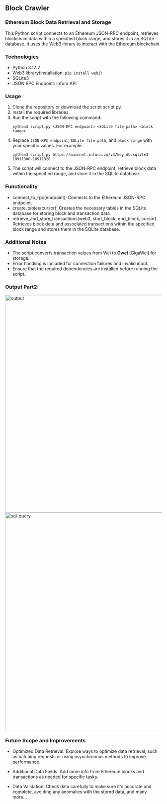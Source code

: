 ## Block Crawler

### Ethereum Block Data Retrieval and Storage

This Python script connects to an Ethereum JSON-RPC endpoint, retrieves blockchain data within a specified block range, and stores it in an SQLite database. It uses the Web3 library to interact with the Ethereum blockchain.

### Technologies
 - Python 3.12.2
 - Web3 library(installation: ```pip install web3```)
 - SQLite3
 - JSON RPC Endpoint: Infura API

### Usage
1. Clone the repository or download the script script.py.
2. Install the required libraries.
3. Run the script with the following command:
   ```
   python3 script.py <JSON-RPC endpoint> <SQLite file path> <block range>
   ```
4. Replace ```JSON-RPC endpoint```, ```SQLite file path```, and ```block range``` with your specific values. For example:
   ```
   python3 script.py https://mainnet.infura.io/v3/key db.sqlite3 18911300-18911320
   ```
5. The script will connect to the JSON-RPC endpoint, retrieve block data within the specified range, and store it in the SQLite database.

### Functionality

- connect_to_rpc(endpoint): Connects to the Ethereum JSON-RPC endpoint.
- create_tables(cursor): Creates the necessary tables in the SQLite database for storing block and transaction data.
- retrieve_and_store_transactions(web3, start_block, end_block, cursor): Retrieves block data and associated transactions within the specified block range and stores them in the SQLite database.

### Additional Notes
- The script converts transaction values from Wei to **Gwei** (GigaWei) for storage.
- Error handling is included for connection failures and invalid input.
- Ensure that the required dependencies are installed before running the script.

### Output Part2: 

<img width="700" alt="output" src="https://github.com/devikaranade/Devika-Ranade-Technical-Challenge/assets/41178447/99587c26-35c9-4bc0-92d4-e81da799dd99">


<img width="700" alt="sql-query" src="https://github.com/devikaranade/Devika-Ranade-Technical-Challenge/assets/41178447/989466d5-8720-469e-bae7-72f62aa6ec73">


### Future Scope and Improvements
- Optimized Data Retrieval: Explore ways to optimize data retrieval, such as batching requests or using asynchronous methods to improve performance.

- Additional Data Fields: Add more info from Ethereum blocks and transactions as needed for specific tasks.

- Data Validation: Check data carefully to make sure it's accurate and complete, avoiding any anomalies with the stored data, and many more...



